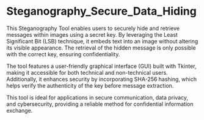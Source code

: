 # Steganography_Secure_Data_Hiding
This Steganography Tool enables users to securely hide and retrieve messages within images using a secret key. By leveraging the Least Significant Bit (LSB) technique, it embeds text into an image without altering its visible appearance. The retrieval of the hidden message is only possible with the correct key, ensuring confidentiality.

The tool features a user-friendly graphical interface (GUI) built with Tkinter, making it accessible for both technical and non-technical users. Additionally, it enhances security by incorporating SHA-256 hashing, which helps verify the authenticity of the key before message extraction.

This tool is ideal for applications in secure communication, data privacy, and cybersecurity, providing a reliable method for confidential information exchange. 
